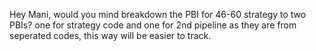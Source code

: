 Hey Mani, would you mind breakdown the PBI for 46-60 strategy to two PBIs? one for strategy code and one for 2nd pipeline as they are from seperated codes, this way will be easier to track.
